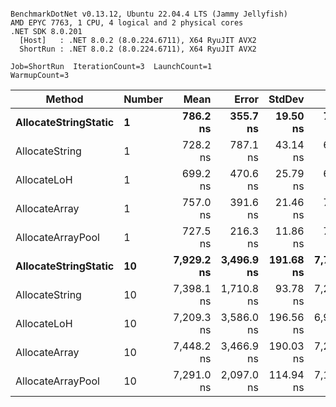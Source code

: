 ```

BenchmarkDotNet v0.13.12, Ubuntu 22.04.4 LTS (Jammy Jellyfish)
AMD EPYC 7763, 1 CPU, 4 logical and 2 physical cores
.NET SDK 8.0.201
  [Host]   : .NET 8.0.2 (8.0.224.6711), X64 RyuJIT AVX2
  ShortRun : .NET 8.0.2 (8.0.224.6711), X64 RyuJIT AVX2

Job=ShortRun  IterationCount=3  LaunchCount=1  
WarmupCount=3  

```
| Method               | Number | Mean       | Error      | StdDev    | Min        | Max        | Gen0   | Gen1   | Allocated |
|--------------------- |------- |-----------:|-----------:|----------:|-----------:|-----------:|-------:|-------:|----------:|
| **AllocateStringStatic** | **1**      |   **786.2 ns** |   **355.7 ns** |  **19.50 ns** |   **769.0 ns** |   **807.4 ns** | **0.0124** | **0.0114** |   **1.02 KB** |
| AllocateString       | 1      |   728.2 ns |   787.1 ns |  43.14 ns |   695.2 ns |   777.0 ns | 0.0124 | 0.0114 |   1.02 KB |
| AllocateLoH          | 1      |   699.2 ns |   470.6 ns |  25.79 ns |   675.8 ns |   726.8 ns | 0.0124 | 0.0114 |   1.02 KB |
| AllocateArray        | 1      |   757.0 ns |   391.6 ns |  21.46 ns |   732.5 ns |   772.3 ns | 0.0124 | 0.0114 |   1.02 KB |
| AllocateArrayPool    | 1      |   727.5 ns |   216.3 ns |  11.86 ns |   714.8 ns |   738.3 ns | 0.0124 | 0.0114 |   1.02 KB |
| **AllocateStringStatic** | **10**     | **7,929.2 ns** | **3,496.9 ns** | **191.68 ns** | **7,721.7 ns** | **8,099.7 ns** | **0.1221** | **0.1144** |  **10.23 KB** |
| AllocateString       | 10     | 7,398.1 ns | 1,710.8 ns |  93.78 ns | 7,290.5 ns | 7,462.8 ns | 0.1221 | 0.1144 |  10.23 KB |
| AllocateLoH          | 10     | 7,209.3 ns | 3,586.0 ns | 196.56 ns | 6,992.1 ns | 7,375.1 ns | 0.1221 | 0.1144 |  10.23 KB |
| AllocateArray        | 10     | 7,448.2 ns | 3,466.9 ns | 190.03 ns | 7,256.7 ns | 7,636.7 ns | 0.1221 | 0.1144 |  10.23 KB |
| AllocateArrayPool    | 10     | 7,291.0 ns | 2,097.0 ns | 114.94 ns | 7,165.6 ns | 7,391.4 ns | 0.1221 | 0.1144 |  10.23 KB |
